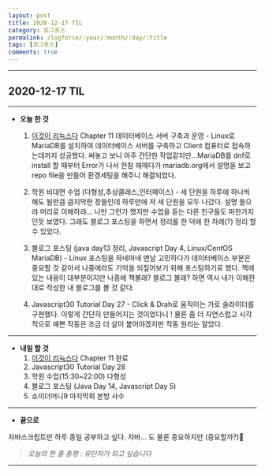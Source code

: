 ```yaml
---
layout: post
title: 2020-12-17 TIL
category: 로그포스
permalink: /logforce/:year/:month/:day/:title
tags: [로그포스]
comments: true
---
```


---

## 2020-12-17 TIL

---

- **오늘 한 것**
  1. [이것이 리눅스다](https://book.naver.com/bookdb/book_detail.nhn?bid=16315003) Chapter 11 데이터베이스 서버 구축과 운영 - Linux로 MariaDB를 설치하여 데이터베이스 서버를 구축하고 Client 컴퓨터로 접속하는데까지 성공했다. 써놓고 보니 아주 간단한 작업같지만...MariaDB를 dnf로 install 할 때부터 Error가 나서 한참 헤매다가 mariadb.org에서 설명을 보고 repo file을 만들어 환경세팅을 해주니 해결되었다.

  2. 학원 비대면 수업 (다형성,추상클래스,인터페이스) -  세 단원을 하루에 하나씩 해도 될만큼 큼지막한 장들인데 하루만에 저 세 단원을 모두 나갔다. 설명 들으랴 머리로 이해하랴... 나만 그런가 했지만 수업을 듣는 다른 친구들도 마찬가지인듯 보였다. 그래도 블로그 포스팅을 하면서 정리를 한 덕에 한 차례(?) 정리 할 수 있었다.

  3. 블로그 포스팅 (java day13 정리, Javascript Day 4, Linux/CentOS MariaDB) - Linux 포스팅을 하네마네 맨날 고민하다가 데이터베이스 부분은 중요할 것 같아서 나중에라도 기억을 되짚어보기 위해 포스팅하기로 했다. 책에 있는 내용이 대부분이지만 나중에 책볼래? 블로그 볼래? 하면 역시 내가 이해한대로 작성한 내 블로그를 볼 것 같다.

  4. Javascript30 Tutorial Day 27 - Click & Drah로 움직이는 가로 슬라이더를 구현했다. 이렇게 간단히 만들어지는 것이었다니 ! 물론 좀 더 자연스럽고 시각적으로 예쁜 작동은 조금 더 살이 붙어야겠지만 작동 원리는 알았다.

---

- **내일 할 것**
  1. [이것이 리눅스다](https://book.naver.com/bookdb/book_detail.nhn?bid=16315003) Chapter 11 완료
  2. Javascript30 Tutorial Day 28
  3. 학원 수업(15:30~22:00) 다형성
  4. 블로그 포스팅 (Java Day 14, Javascript Day 5)
  5. 쇼미더머니9 마지막회 본방 사수

---

- **끝으로**

자바스크립트만 하루 종일 공부하고 싶다. 자바... 도 물론 중요하지만 (중요할까?)🤔

> _오늘의 한 줄 총평 : 유단자가 되고 싶습니다_

---